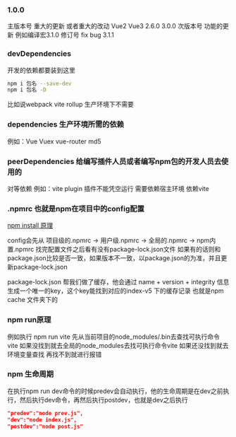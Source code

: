 ### 1.0.0
主版本号 重大的更新 或者重大的改动 Vue2 Vue3  2.6.0 3.0.0
次版本号 功能的更新 例如编译宏3.1.0
修订号 fix bug 3.1.1

### devDependencies
开发的依赖都要装到这里
```sh
npm i 包名 --save-dev
npm i 包名 -D
```
比如说webpack vite rollup 生产环境下不需要

### dependencies 生产环境所需的依赖
例如：Vue Vuex vue-router md5

### peerDependencies 给编写插件人员或者编写npm包的开发人员去使用的
对等依赖
例如：vite plugin 插件不能凭空运行 需要依赖宿主环境 依赖vite

### .npmrc 也就是npm在项目中的config配置
[npm install 原理](https://juejin.cn/post/7261119531891490877)

config会先从 项目级的.npmrc -> 用户级.npmrc -> 全局的.npmrc -> npm内置.npmrc
找完配置文件之后看有没有package-lock.json文件 如果有的话则和package.json比较是否一致，如果版本不一致，以package.json的为准，并且更新package-lock.json

package-lock.json 帮我们做了缓存，他会通过 name + version + integrity 信息生成一个唯一的key，这个key能找到对应的index-v5 下的缓存记录 也就是npm cache 文件夹下的

### npm run原理
例如执行 npm run vite
先从当前项目的node_modules/.bin去查找可执行命令vite
如果没找到就去全局的node_modules去找可执行命令vite
如果还没找到就去环境变量查找
再找不到就进行报错

### npm 生命周期
在执行npm run dev命令的时候predev会自动执行，他的生命周期是在dev之前执行，然后执行dev命令，再然后执行postdev，也就是dev之后执行
```json
"predev":"node prev.js",
"dev":"node index.js",
"postdev":"node post.js"
```